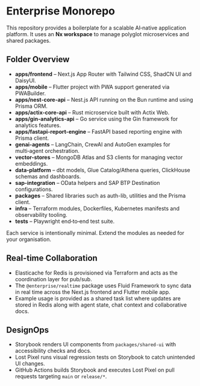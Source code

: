 # Enterprise Monorepo

This repository provides a boilerplate for a scalable AI‑native application platform. It uses an **Nx workspace** to manage polyglot microservices and shared packages.

## Folder Overview

- **apps/frontend** – Next.js App Router with Tailwind CSS, ShadCN UI and DaisyUI.
- **apps/mobile** – Flutter project with PWA support generated via PWABuilder.
- **apps/nest-core-api** – Nest.js API running on the Bun runtime and using Prisma ORM.
- **apps/actix-core-api** – Rust microservice built with Actix Web.
- **apps/gin-analytics-api** – Go service using the Gin framework for analytics features.
- **apps/fastapi-report-engine** – FastAPI based reporting engine with Prisma client.
- **genai-agents** – LangChain, CrewAI and AutoGen examples for multi‑agent orchestration.
- **vector-stores** – MongoDB Atlas and S3 clients for managing vector embeddings.
- **data-platform** – dbt models, Glue Catalog/Athena queries, ClickHouse schemas and dashboards.
- **sap-integration** – OData helpers and SAP BTP Destination configurations.
- **packages** – Shared libraries such as auth-lib, utilities and the Prisma client.
- **infra** – Terraform modules, Dockerfiles, Kubernetes manifests and observability tooling.
- **tests** – Playwright end‑to‑end test suite.

Each service is intentionally minimal. Extend the modules as needed for your organisation.

## Real-time Collaboration

- Elasticache for Redis is provisioned via Terraform and acts as the coordination layer for pub/sub.
- The `@enterprise/realtime` package uses Fluid Framework to sync data in real time across the Next.js frontend and Flutter mobile app.
- Example usage is provided as a shared task list where updates are stored in Redis along with agent state, chat context and collaborative docs.

## DesignOps

- Storybook renders UI components from `packages/shared-ui` with accessibility checks and docs.
- Lost Pixel runs visual regression tests on Storybook to catch unintended UI changes.
- GitHub Actions builds Storybook and executes Lost Pixel on pull requests targeting `main` or `release/*`.
